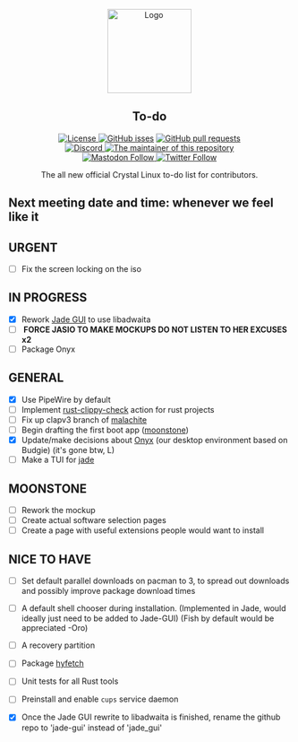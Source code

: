 <p align="center">
  <a href="https://github.com/crystal-linux/todo/">
    <img src="https://getcryst.al/site/assets/other/icon-todo.png" alt="Logo" width="150" height="150">
  </a>
</p>

<h2 align="center">To-do</h2>

<p align="center">
    <a href="https://github.com/crystal-linux/.github/blob/main/LICENSE"><img src="https://img.shields.io/badge/License-GPL--3.0-blue.svg" alt="License">
    <a href="https://github/crystal-linux/todo"><img alt="GitHub isses" src="https://img.shields.io/github/issues-raw/crystal-linux/todo"></a>
    <a href="https://github/crystal-linux/todo"><img alt="GitHub pull requests" src="https://img.shields.io/github/issues-pr-raw/crystal-linux/todo"></a><br>
    <a href="https://discord.gg/hYJgu8K5aA"><img alt="Discord" src="https://img.shields.io/discord/825473796227858482?color=blue&label=Discord&logo=Discord&logoColor=white"> </a>
   <a href="https://github.com/hericiumvevo"> <img src="https://img.shields.io/badge/Maintainer-@hericiumvevo-brightgreen" alt="The maintainer of this repository" href="https://github.com/hericiumvevo"></a><br>
    <a href="https://fosstodon.org/@crystal_linux"><img alt="Mastodon Follow" src="https://img.shields.io/mastodon/follow/108618426259408142?domain=https%3A%2F%2Ffosstodon.org">
    <a href="https://twitter.com/crystal_linux"><img alt="Twitter Follow" src="https://img.shields.io/twitter/follow/crystal_linux"></a>
</p>



<p align="center"> 
The all new official Crystal Linux to-do list for contributors.
</p>

<h2> Next meeting date and time: whenever we feel like it 

<h2> URGENT</h2>

- [ ] Fix the screen locking on the iso

<h2> IN PROGRESS</h2>

- [x] Rework <a href="https://github.com/crystal-linux/jade_gui">Jade GUI</a> to use libadwaita<br>
- [ ] <b> FORCE JASIO TO MAKE MOCKUPS DO NOT LISTEN TO HER EXCUSES x2</b>
- [ ] Package Onyx<br>

<h2> GENERAL</h2>

- [x] Use PipeWire by default<br>
- [ ] Implement <a href="https://github.com/marketplace/actions/rust-clippy-check">rust-clippy-check</a> action for rust projects<br>
- [ ] Fix up clapv3 branch of <a href="https://github.com/crystal-linux/malachite">malachite</a><br>
- [ ] Begin drafting the first boot app (<a href="https://github.com/crystal-linux/moonstone">moonstone</a>)<br>
- [x] Update/make decisions about <a href="https://github.com/crystal-linux/onyx">Onyx</a> (our desktop environment based on Budgie) (it's gone btw, L)<br>
- [ ] Make a TUI for <a href="https://github.com/crystal-linux/jade">jade</a><br>

<h2> MOONSTONE</h2>

- [ ] Rework the mockup <br>
- [ ] Create actual software selection pages<br>
- [ ] Create a page with useful extensions people would want to install <br>

<h2> NICE TO HAVE</h2>

- [ ] Set default parallel downloads on pacman to 3, to spread out downloads and possibly improve package download times<br>
- [ ] A default shell chooser during installation. (Implemented in Jade, would ideally just need to be added to Jade-GUI) (Fish by default would be appreciated -Oro) <br>
- [ ] A recovery partition<br>
- [ ] Package <a href="https://github.com/hykilpikonna/hyfetch">hyfetch</a><br>
- [ ] Unit tests for all Rust tools<br>
- [ ] Preinstall and enable `cups` service daemon<br>
- [x] Once the Jade GUI rewrite to libadwaita is finished, rename the github repo to 'jade-gui' instead of 'jade_gui'

